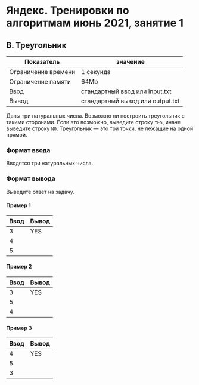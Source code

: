 # Яндекс. Тренировки по алгоритмам июнь 2021, занятие 1

## B. Треугольник

| Показатель           | значение                          |
|----------------------|-----------------------------------|
| Ограничение времени  | 1 секунда                         |
| Ограничение памяти   | 64Mb                              |
| Ввод                 | стандартный ввод или input.txt    |
| Вывод                | стандартный вывод или output.txt  |

Даны три натуральных числа. Возможно ли построить треугольник с такими сторонами. Если это возможно, выведите строку `YES`, иначе выведите строку `NO`.
Треугольник — это три точки, не лежащие на одной прямой.

### Формат ввода

Вводятся три натуральных числа.

### Формат вывода

Выведите ответ на задачу.

#### Пример 1

| Ввод | Вывод |
|------|-------|
| 3    | YES   |
| 4    |       |
| 5    |       |

#### Пример 2

| Ввод | Вывод |
|------|-------|
| 3    | YES   |
| 5    |       |
| 4    |       |

#### Пример 3

| Ввод | Вывод |
|------|-------|
| 4    | YES   |
| 5    |       |
| 3    |       |
